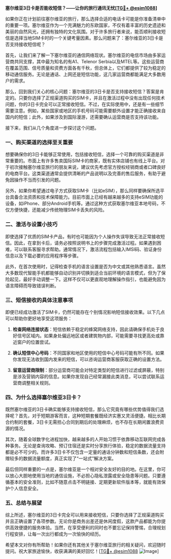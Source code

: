 **塞尔维亚3日卡是否能收短信？——让你的旅行通讯无忧[[TG💪+ @esim1088](https://t.me/s/esim1088)]**

如果你正在计划前往塞尔维亚的旅行，那么选择合适的电话卡可能是你准备清单中的重要一项。塞尔维亚作为一个充满魅力的东欧国家，不仅有着丰富的历史遗迹和美丽的自然风光，还拥有独特的文化氛围。对于许多旅行者来说，能否顺利接收短信是选择当地SIM卡时的一个关键考量因素。那么问题来了：塞尔维亚的3日卡是否支持接收短信呢？

首先，让我们来了解一下塞尔维亚的通信网络现状。塞尔维亚的电信市场由多家运营商共同支撑，其中最为知名的有A1、Telenor Serbia以及MTEL等。这些运营商在覆盖范围、信号质量和资费方面各有千秋，但总体上，它们都提供了较为稳定的移动通信服务。无论是通话、上网还是短信功能，这几家运营商都能满足大多数用户的需求。

那么，回到我们关心的核心问题：塞尔维亚的3日卡是否支持接收短信？答案是肯定的。只要你选择了正规渠道购买的SIM卡，并且在激活过程中没有出现任何技术问题，你的3日卡完全可以正常接收短信。不过，在实际使用中，还是有一些细节需要注意。例如，某些国家或地区的手机号码可能需要额外设置才能正确接收来自国内的短信；此外，如果涉及到国际漫游，还需要确认运营商是否支持该功能。

接下来，我们从几个角度进一步探讨这个问题。

### **一、购买渠道的选择至关重要**

想要确保你的3日卡能够正常使用，包括接收短信，选择一个可靠的购买渠道是非常重要的。市面上有许多售卖国际SIM卡的商家，既有实体店铺也有线上平台。对于初次接触塞尔维亚旅行的朋友来说，建议优先考虑官方授权经销商或者口碑良好的电商平台。这类渠道通常会提供清晰的产品说明以及完善的售后服务，有助于避免因操作不当而引发的问题。

另外，如果你希望通过电子方式获取SIM卡（比如eSIM），那么同样要确保所选平台具备合法资质和技术保障能力。目前市面上已经有越来越多的支持eSIM功能的设备，如iPhone、部分Android手机等。通过这种方式获取塞尔维亚本地号码，不仅方便快捷，还能减少传统物理SIM卡丢失的风险。

### **二、激活与设置小技巧**

即使选择了优质的SIM卡产品，有时也可能因为个人操作失误导致无法正常接收短信。因此，在拿到卡后，请务必按照说明书上的步骤完成激活过程。如果遇到困难，可以联系客服寻求帮助。通常情况下，激活流程包括输入IMSI码、验证身份信息以及下载必要的应用程序等步骤。

此外，在首次使用时，记得检查手机的语言设置是否为中文或其他熟悉语言。虽然大多数现代智能手机都能够自动识别并切换到适合当前环境的语言模式，但为了保险起见，最好手动调整一下。这样不仅可以更直观地理解操作指引，也能避免因为语言障碍而导致错误判断。

### **三、短信接收的具体注意事项**

即便已经成功激活了SIM卡，仍然可能存在个别情况影响短信接收效果。以下几点可以帮助你更好地享受这项服务：

1. **检查网络连接状态**：短信依赖于稳定的蜂窝网络支持，因此请确保手机处于良好信号区域内。如果身处偏远地区或者建筑物内部，可能需要寻找更高处或靠近窗户的位置尝试。
   
2. **确认短信中心号码**：不同国家和地区使用的短信中心号码可能有所不同。如果你发现无法收到国内发来的短信，可以咨询运营商客服获取正确的设置方法。
   
3. **留意运营商限制**：部分运营商可能会对特定类型的短信进行过滤或屏蔽，特别是涉及营销内容的信息。如果你发现自己经常漏接此类消息，可以尝试联系运营商调整相关规则。

### **四、为什么选择塞尔维亚3日卡？**

既然塞尔维亚的3日卡确实能够支持接收短信，那么它究竟有哪些优势值得我们选择呢？首先，对于短期游客而言，这种短期套餐既经济实惠又灵活便捷。相比长期合约制的套餐，3日卡无需担心合同到期后的处理麻烦，也不存在长期闲置浪费资源的情况。

其次，随着全球数字化进程加快，越来越多的人开始习惯于依靠移动互联网完成各种事务。无论是查询攻略、预订住宿还是实时分享旅行体验，稳定的数据流量支持都是必不可少的。而许多3日卡不仅包含一定量的通话分钟数和短信条数，还会附赠较多的数据流量额度，真正实现了“一站式”解决方案。

最后但同样重要的一点是，塞尔维亚是一个相对安全友好的目的地。在这里，你可以放心大胆地使用当地的通信设施，不必担心隐私泄露或安全隐患等问题。只要遵循基本的安全准则，比如不随意点击不明链接、定期更新软件版本等，就能有效保护个人信息安全。

### **五、总结与展望**

综上所述，塞尔维亚的3日卡完全可以用来接收短信，只要你选择了正规渠道购买并且正确设置了各项参数。无论你是商务出差还是休闲度假，这款产品都能为你提供高效便捷的服务体验。当然，在享受便利的同时也不要忘记保持警惕，合理规划行程安排，让每一次出行都成为一次愉快的经历。

希望本文对你有所帮助！如果你还有其他关于塞尔维亚旅行的相关疑问，欢迎随时提问。祝大家旅途愉快，收获满满的美好回忆！[[TG💪+ @esim1088](https://t.me/s/esim1088) ![Image](https://i.postimg.cc/4NQfJmqS/Snipaste-2025-05-13-00-14-12.png)]
